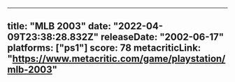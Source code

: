
---
title: "MLB 2003"
date: "2022-04-09T23:38:28.832Z"
releaseDate: "2002-06-17"
platforms: ["ps1"]
score: 78
metacriticLink: "https://www.metacritic.com/game/playstation/mlb-2003"
---
